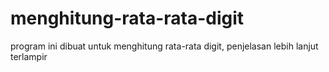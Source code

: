 # menghitung-rata-rata-digit
program ini dibuat untuk menghitung rata-rata digit, penjelasan lebih lanjut terlampir
